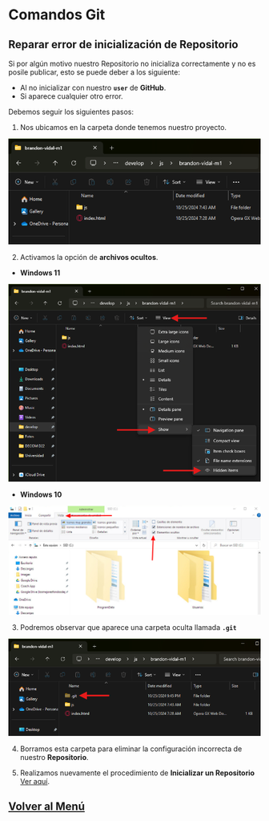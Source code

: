 # Comandos Git

## Reparar error de inicialización de Repositorio

Si por algún motivo nuestro Repositorio no inicializa correctamente y no es posile publicar, esto se puede deber a los siguiente:

- Al no inicializar con nuestro **`user`** de **GitHub**.
- Si aparece cualquier otro error.

Debemos seguir los siguientes pasos:

1. Nos ubicamos en la carpeta donde tenemos nuestro proyecto.

![](../../img/3/image-16.png)

2. Activamos la opción de **archivos ocultos**.

- **Windows 11**

![](../../img/3/image-17.png)

- **Windows 10**

![](../../img/3/image-18.png)

3. Podremos observar que aparece una carpeta oculta llamada **`.git`**

![](../../img/3/image-19.png)

4. Borramos esta carpeta para eliminar la configuración incorrecta de nuestro **Repositorio**.

5. Realizamos nuevamente el procedimiento de **Inicializar un Repositorio** [Ver aquí](./3-inicializar-repositorio.md).

## [Volver al Menú](../../README.md)